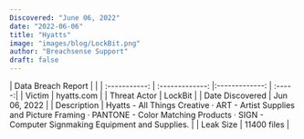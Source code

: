 ```yaml
---
Discovered: "June 06, 2022"
date: "2022-06-06"
title: "Hyatts"
image: "images/blog/LockBit.png"
author: "Breachsense Support"
draft: false
---
```


| Data Breach Report         |              | 
| :-----------: | :-------------:   |:-------------:    | :-----:|
| Victim    | hyatts.com      | 
| Threat Actor    | LockBit      | 
| Date Discovered    | Jun 06, 2022      | 
| Description    | Hyatts - All Things Creative · ART - Artist Supplies and Picture Framing · PANTONE - Color Matching Products · SIGN - Computer Signmaking Equipment and Supplies.      | 
| Leak Size    | 11400 files      | 

